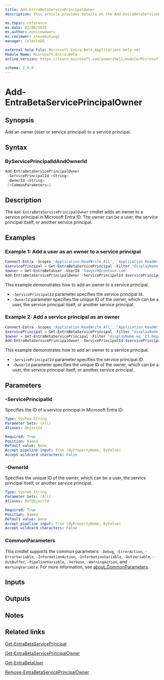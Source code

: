 ```yaml
---
title: Add-EntraBetaServicePrincipalOwner
description: This article provides details on the Add-EntraBetaServicePrincipalOwner command.

ms.topic: reference
ms.date: 02/08/2025
ms.author: eunicewaweru
ms.reviewer: stevemutungi
manager: CelesteDG

external help file: Microsoft.Entra.Beta.Applications-Help.xml
Module Name: Microsoft.Entra.Beta
online version: https://learn.microsoft.com/powershell/module/Microsoft.Entra.Beta/Add-EntraBetaServicePrincipalOwner

schema: 2.0.0
---
```


# Add-EntraBetaServicePrincipalOwner

## Synopsis

Add an owner (user or service principal) to a service principal.

## Syntax

### ByServicePrincipalIdAndOwnerId

```powershell
Add-EntraBetaServicePrincipalOwner
 -ServicePrincipalId <String>
 -OwnerId <String>
 [<CommonParameters>]
```

## Description

The `Add-EntraBetaServicePrincipalOwner` cmdlet adds an owner to a service principal in Microsoft Entra ID. The owner can be a user, the service principal itself, or another service principal.

## Examples

### Example 1: Add a user as an owner to a service principal

```powershell
Connect-Entra -Scopes 'Application.ReadWrite.All', 'Application.ReadWrite.OwnedBy'
$servicePrincipal = Get-EntraBetaServicePrincipal -Filter "displayName eq 'Helpdesk Application'"
$owner = Get-EntraBetaUser -UserId 'SawyerM@contoso.com'
Add-EntraBetaServicePrincipalOwner -ServicePrincipalId $servicePrincipal.Id -OwnerId $owner.Id
```

This example demonstrates how to add an owner to a service principal.

- `-ServicePrincipalId` parameter specifies the service principal Id.
- `-OwnerId` parameter specifies the unique ID of the owner, which can be a user, the service principal itself, or another service principal.

### Example 2: Add a service principal as an owner

```powershell
Connect-Entra -Scopes 'Application.ReadWrite.All', 'Application.ReadWrite.OwnedBy'
$servicePrincipal = Get-EntraBetaServicePrincipal -Filter "displayName eq 'Helpdesk Application'"
$owner = Get-EntraBetaServicePrincipal -Filter "displayName eq 'IT Department'"
Add-EntraBetaServicePrincipalOwner -ServicePrincipalId $servicePrincipal.Id -OwnerId $owner.Id
```

This example demonstrates how to add an owner to a service principal.

- `-ServicePrincipalId` parameter specifies the service principal ID.
- `-OwnerId` parameter specifies the unique ID of the owner, which can be a user, the service principal itself, or another service principal.

## Parameters

### -ServicePrincipalId

Specifies the ID of a service principal in Microsoft Entra ID.

```yaml
Type: System.String
Parameter Sets: (All)
Aliases: ObjectId

Required: True
Position: Named
Default value: None
Accept pipeline input: True (ByPropertyName, ByValue)
Accept wildcard characters: False
```

### -OwnerId

Specifies the unique ID of the owner, which can be a user, the service principal itself, or another service principal.

```yaml
Type: System.String
Parameter Sets: (All)
Aliases: RefObjectId

Required: True
Position: Named
Default value: None
Accept pipeline input: True (ByPropertyName, ByValue)
Accept wildcard characters: False
```

### CommonParameters

This cmdlet supports the common parameters: `-Debug`, `-ErrorAction`, `-ErrorVariable`, `-InformationAction`, `-InformationVariable`, `-OutVariable`, `-OutBuffer`, `-PipelineVariable`, `-Verbose`, `-WarningAction`, and `-WarningVariable`. For more information, see [about_CommonParameters](https://go.microsoft.com/fwlink/?LinkID=113216).

## Inputs

## Outputs

## Notes

## Related links

[Get-EntraBetaServicePrincipal](Get-EntraBetaServicePrincipal.md)

[Get-EntraBetaServicePrincipalOwner](Get-EntraBetaServicePrincipalOwner.md)

[Get-EntraBetaUser](Get-EntraBetaUser.md)

[Remove-EntraBetaServicePrincipalOwner](Remove-EntraBetaServicePrincipalOwner.md)
